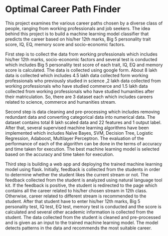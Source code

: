 # Optimal Career Path Finder

This project examines the various career paths chosen by a diverse class of people, ranging from working professionals and job seekers. The idea behind this project is to build a machine learning model classifier that predicts the career based on his/her 12th marks, Big 5 personality trait score, IQ, EQ, memory score and socio-economic factors.  

First step is to collect the data from working professionals which includes his/her 12th marks, socio-economic factors and several test is conducted which includes Big 5 personality test score of each trait, IQ, EQ and memory score is calculated. The data is collected using google form. About 8 lakh data is collected which includes 4.5 lakh data collected form working professionals who previously studied in science ,2 lakh data collected from working professionals who have studied commerce and 1.5 lakh data collected from working professionals who have studied humanities after their matriculation. So, there are 3 dataset each which includes careers related to science, commerce and humanities stream.

Second step is data cleaning and pre-processing which includes removing redundant data and converting categorical data into numerical data. The dataset contains total 8 lakh scaled data and 22 features and 1 output label. After that, several supervised machine learning algorithms have been implemented which includes Naïve Bayes, SVM, Decision Tree, Logistic Regression, Adaboost, Multilayer Perceptron. The evaluation of the performance of each of the algorithm can be done in the terms of accuracy and time taken for execution. The best machine learning model is selected based on the accuracy and time taken for execution. 

Third step is building a web app and deploying the trained machine learning model using flask. Initially, feedback is collected from the students in order to determine whether the student likes the current stream or not. The feedback collected from the student is analyzed using natural language tool kit. If the feedback is positive, the student is redirected to the page which contains all the career related to his/her chosen stream in 12th class. Otherwise, career related to different stream is recommended to the student. After that student have to enter his/her 12th marks, Big 5 personality test, IQ test, EQ test, memory test is conducted and the score is calculated and several other academic information is collected from the student. The data collected from the student is cleaned and pre-processed and is given as an input to the trained machine learning model. The model detects patterns in the data and recommends the most suitable career.
